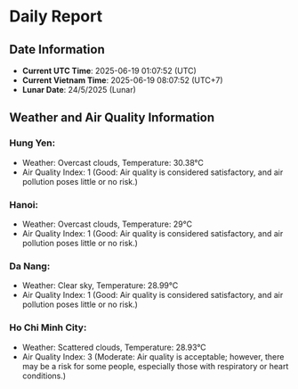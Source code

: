 # Daily Report
## Date Information
- **Current UTC Time**: 2025-06-19 01:07:52 (UTC)
- **Current Vietnam Time**: 2025-06-19 08:07:52 (UTC+7)
- **Lunar Date**: 24/5/2025 (Lunar)

## Weather and Air Quality Information

### Hung Yen:
- Weather: Overcast clouds, Temperature: 30.38°C
- Air Quality Index: 1 (Good: Air quality is considered satisfactory, and air pollution poses little or no risk.)

### Hanoi:
- Weather: Overcast clouds, Temperature: 29°C
- Air Quality Index: 1 (Good: Air quality is considered satisfactory, and air pollution poses little or no risk.)

### Da Nang:
- Weather: Clear sky, Temperature: 28.99°C
- Air Quality Index: 1 (Good: Air quality is considered satisfactory, and air pollution poses little or no risk.)

### Ho Chi Minh City:
- Weather: Scattered clouds, Temperature: 28.93°C
- Air Quality Index: 3 (Moderate: Air quality is acceptable; however, there may be a risk for some people, especially those with respiratory or heart conditions.)
